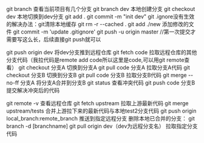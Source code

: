 git branch 查看当前项目有几个分支
git branch dev  本地创建分支
git checkout dev 本地切换到dev分支
git add .
git commit -m "init dev"
git .ignore没有生效的解决办法：git清除本地缓存
git rm -r --cached .
git add ./new 添加修改的文件
git commit -m 'update .gitignore'
git push -u origin master //第一次提交才需要写这么长，后续直接git push就可以

git push origin dev     将dev分支推到远程仓库
git fetch code 拉取远程仓库的其他分支代码（我拉代码是remote add code所以这里是code,可以用git remote查看）
git checkout 分支A 切换到分支A
git pull code 分支A 拉取分支A代码
git checkout 分支B 切换到分支B
git pull code 分支B 拉取分支B代码
git merge --no-ff 分支A 将分支A合并到分支B
git status 查看冲突代码
git push code 分支B 提交解决冲突后的代码

git remote -v 查看远程仓库
git fetch upstream 拉取上游最新代码
git merge upstream/tests 合并上游拉下来的最新代码与本地test2分支代码
git push origin local_branch:remote_branch  推送到指定远程分支
删除本地已合并的分支： git branch -d [branchname]
git pull origin dev（dev为远程分支名） 拉取指定分支代码